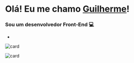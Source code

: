 # Olá! Eu me chamo [Guilherme](https://gguilhermelopes.github.io)!

### Sou um desenvolvedor Front-End 💻

-

![card](https://github-readme-stats.vercel.app/api?username=gguilhermelopes&theme=dracula&show_icons=true)

![card](https://github-readme-stats.vercel.app/api/top-langs/?username=gguilhermelopes&hide=html&layout=compact&theme=dracula)
